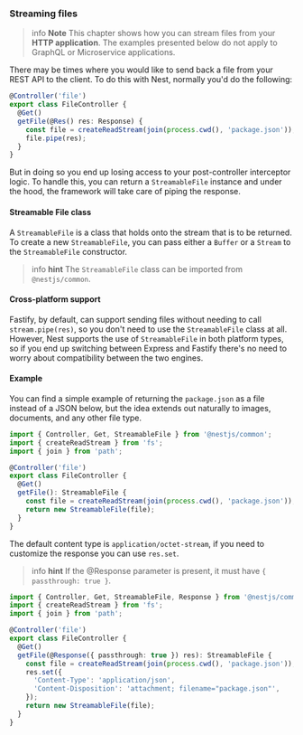 ### Streaming files

> info **Note** This chapter shows how you can stream files from your **HTTP application**. The examples presented below do not apply to GraphQL or Microservice applications.

There may be times where you would like to send back a file from your REST API to the client. To do this with Nest, normally you'd do the following:

```ts
@Controller('file')
export class FileController {
  @Get()
  getFile(@Res() res: Response) {
    const file = createReadStream(join(process.cwd(), 'package.json'));
    file.pipe(res);
  }
}
```

But in doing so you end up losing access to your post-controller interceptor logic. To handle this, you can return a `StreamableFile` instance and under the hood, the framework will take care of piping the response.

#### Streamable File class

A `StreamableFile` is a class that holds onto the stream that is to be returned. To create a new `StreamableFile`, you can pass either a `Buffer` or a `Stream` to the `StreamableFile` constructor.

> info **hint** The `StreamableFile` class can be imported from `@nestjs/common`.

#### Cross-platform support

Fastify, by default, can support sending files without needing to call `stream.pipe(res)`, so you don't need to use the `StreamableFile` class at all. However, Nest supports the use of `StreamableFile` in both platform types, so if you end up switching between Express and Fastify there's no need to worry about compatibility between the two engines.

#### Example

You can find a simple example of returning the `package.json` as a file instead of a JSON below, but the idea extends out naturally to images, documents, and any other file type.

```ts
import { Controller, Get, StreamableFile } from '@nestjs/common';
import { createReadStream } from 'fs';
import { join } from 'path';

@Controller('file')
export class FileController {
  @Get()
  getFile(): StreamableFile {
    const file = createReadStream(join(process.cwd(), 'package.json'));
    return new StreamableFile(file);
  }
}
```

The default content type is `application/octet-stream`, if you need to customize the response you can use `res.set`.

> info **hint** If the @Response parameter is present, it must have `{ passthrough: true }`.

```ts
import { Controller, Get, StreamableFile, Response } from '@nestjs/common';
import { createReadStream } from 'fs';
import { join } from 'path';

@Controller('file')
export class FileController {
  @Get()
  getFile(@Response({ passthrough: true }) res): StreamableFile {
    const file = createReadStream(join(process.cwd(), 'package.json'));
    res.set({
      'Content-Type': 'application/json',
      'Content-Disposition': 'attachment; filename="package.json"',
    });
    return new StreamableFile(file);
  }
}
```